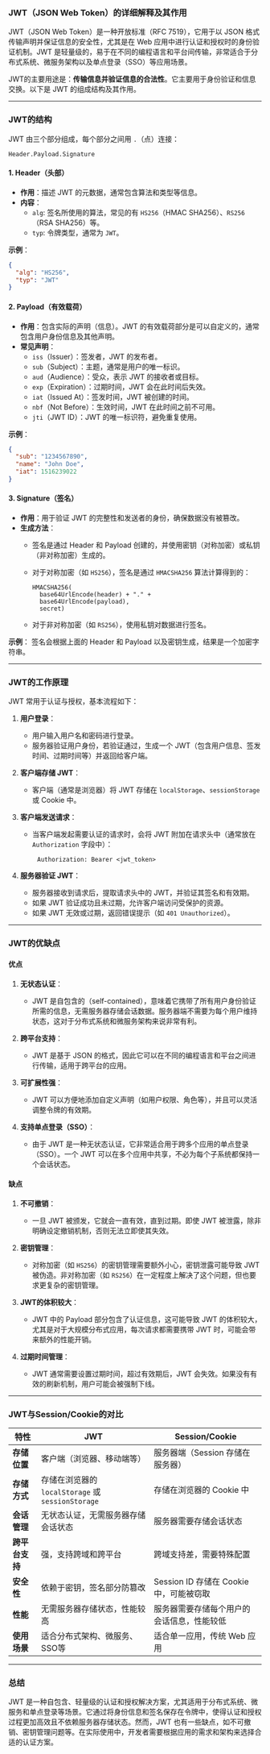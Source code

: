 ### JWT（JSON Web Token）的详细解释及其作用

JWT（JSON Web Token）是一种开放标准（RFC 7519），它用于以 JSON 格式传输声明并保证信息的安全性，尤其是在 Web 应用中进行认证和授权时的身份验证机制。JWT 是轻量级的，易于在不同的编程语言和平台间传输，非常适合于分布式系统、微服务架构以及单点登录（SSO）等应用场景。

JWT的主要用途是：**传输信息并验证信息的合法性**。它主要用于身份验证和信息交换。以下是 JWT 的组成结构及其作用。

---

### JWT的结构

JWT 由三个部分组成，每个部分之间用 `.`（点）连接：

```plaintext
Header.Payload.Signature
```

#### 1. Header（头部）

- **作用**：描述 JWT 的元数据，通常包含算法和类型等信息。
- **内容**：
	- `alg`: 签名所使用的算法，常见的有 `HS256`（HMAC SHA256）、`RS256`（RSA SHA256）等。
	- `typ`: 令牌类型，通常为 `JWT`。

**示例**：

```json
{
  "alg": "HS256",
  "typ": "JWT"
}
```

#### 2. Payload（有效载荷）

- **作用**：包含实际的声明（信息）。JWT 的有效载荷部分是可以自定义的，通常包含用户身份信息及其他声明。
- **常见声明**：
	- `iss`（Issuer）：签发者，JWT 的发布者。
	- `sub`（Subject）：主题，通常是用户的唯一标识。
	- `aud`（Audience）：受众，表示 JWT 的接收者或目标。
	- `exp`（Expiration）：过期时间，JWT 会在此时间后失效。
	- `iat`（Issued At）：签发时间，JWT 被创建的时间。
	- `nbf`（Not Before）：生效时间，JWT 在此时间之前不可用。
	- `jti`（JWT ID）：JWT 的唯一标识符，避免重复使用。

**示例**：

```json
{
  "sub": "1234567890",
  "name": "John Doe",
  "iat": 1516239022
}
```

#### 3. Signature（签名）

- **作用**：用于验证 JWT 的完整性和发送者的身份，确保数据没有被篡改。
- **生成方法**：
	- 签名是通过 Header 和 Payload 创建的，并使用密钥（对称加密）或私钥（非对称加密）生成的。
	- 对于对称加密（如 `HS256`），签名是通过 `HMACSHA256` 算法计算得到的：

		```plaintext
        HMACSHA256(
          base64UrlEncode(header) + "." +
          base64UrlEncode(payload),
          secret)
        ```

	- 对于非对称加密（如 `RS256`），使用私钥对数据进行签名。

**示例**： 签名会根据上面的 Header 和 Payload 以及密钥生成，结果是一个加密字符串。

---

### JWT的工作原理

JWT 常用于认证与授权，基本流程如下：

1. **用户登录**：

	- 用户输入用户名和密码进行登录。
	- 服务器验证用户身份，若验证通过，生成一个 JWT（包含用户信息、签发时间、过期时间等）并返回给客户端。
2. **客户端存储 JWT**：

	- 客户端（通常是浏览器）将 JWT 存储在 `localStorage`、`sessionStorage` 或 Cookie 中。
3. **客户端发送请求**：

	- 当客户端发起需要认证的请求时，会将 JWT 附加在请求头中（通常放在 `Authorization` 字段中）：

```http
        Authorization: Bearer <jwt_token>
```

4. **服务器验证 JWT**：

	- 服务器接收到请求后，提取请求头中的 JWT，并验证其签名和有效期。
	- 如果 JWT 验证成功且未过期，允许客户端访问受保护的资源。
	- 如果 JWT 无效或过期，返回错误提示（如 `401 Unauthorized`）。

---

### JWT的优缺点

#### 优点

1. **无状态认证**：

	- JWT 是自包含的（self-contained），意味着它携带了所有用户身份验证所需的信息，无需服务器存储会话数据。服务器端不需要为每个用户维持状态，这对于分布式系统和微服务架构来说非常有利。
2. **跨平台支持**：

	- JWT 是基于 JSON 的格式，因此它可以在不同的编程语言和平台之间进行传输，适用于跨平台的应用。
3. **可扩展性强**：

	- JWT 可以方便地添加自定义声明（如用户权限、角色等），并且可以灵活调整令牌的有效期。
4. **支持单点登录（SSO）**：

	- 由于 JWT 是一种无状态认证，它非常适合用于跨多个应用的单点登录（SSO）。一个 JWT 可以在多个应用中共享，不必为每个子系统都保持一个会话状态。

#### 缺点

1. **不可撤销**：

	- 一旦 JWT 被颁发，它就会一直有效，直到过期。即使 JWT 被泄露，除非明确设定撤销机制，否则无法立即使其失效。
2. **密钥管理**：

	- 对称加密（如 `HS256`）的密钥管理需要额外小心，密钥泄露可能导致 JWT 被伪造。非对称加密（如 `RS256`）在一定程度上解决了这个问题，但也要求更复杂的密钥管理。
3. **JWT的体积较大**：

	- JWT 中的 Payload 部分包含了认证信息，这可能导致 JWT 的体积较大，尤其是对于大规模分布式应用，每次请求都需要携带 JWT 时，可能会带来额外的性能开销。
4. **过期时间管理**：

	- JWT 通常需要设置过期时间，超过有效期后，JWT 会失效。如果没有有效的刷新机制，用户可能会被强制下线。

---

### JWT与Session/Cookie的对比

|特性|JWT|Session/Cookie|
|---|---|---|
|**存储位置**|客户端（浏览器、移动端等）|服务器端（Session 存储在服务器）|
|**存储方式**|存储在浏览器的 `localStorage` 或 `sessionStorage`|存储在浏览器的 Cookie 中|
|**会话管理**|无状态认证，无需服务器存储会话状态|服务器需要存储会话状态|
|**跨平台支持**|强，支持跨域和跨平台|跨域支持差，需要特殊配置|
|**安全性**|依赖于密钥，签名部分防篡改|Session ID 存储在 Cookie 中，可能被窃取|
|**性能**|无需服务器存储状态，性能较高|服务器需要存储每个用户的会话信息，性能较低|
|**使用场景**|适合分布式架构、微服务、SSO等|适合单一应用，传统 Web 应用|

---

### 总结

JWT 是一种自包含、轻量级的认证和授权解决方案，尤其适用于分布式系统、微服务和单点登录等场景。它通过将身份信息和签名保存在令牌中，使得认证和授权过程更加高效且不依赖服务器存储状态。然而，JWT 也有一些缺点，如不可撤销、密钥管理问题等。在实际使用中，开发者需要根据应用的需求和架构来选择合适的认证方案。
